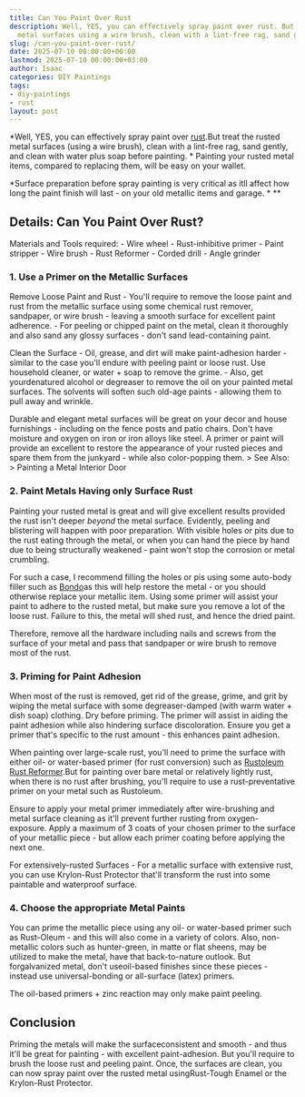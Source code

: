```yaml
---
title: Can You Paint Over Rust
description: Well, YES, you can effectively spray paint over rust. But treat the rusted
  metal surfaces using a wire brush, clean with a lint-free rag, sand gently, and...
slug: /can-you-paint-over-rust/
date: 2025-07-10 00:00:00+00:00
lastmod: 2025-07-10 00:00:00+03:00
author: Isaac
categories: DIY Paintings
tags:
- diy-paintings
- rust
layout: post
---
```

*Well, YES, you can effectively spray paint over [rust](https://pestpolicy.com/how-to-remove-rust-from-metal-before-painting/).But treat the rusted metal surfaces (using a wire brush), clean with a lint-free rag, sand gently, and clean with water plus soap before painting. * Painting your rusted metal items, compared to replacing them, will be easy on your wallet.

*Surface preparation before spray painting is very critical as itll affect how long the paint finish will last - on your old metallic items and garage. * **

##  Details: Can You Paint Over Rust?

Materials and Tools required: - Wire wheel - Rust-inhibitive primer - Paint stripper - Wire brush - Rust Reformer - Corded drill - Angle grinder

###  1. Use a Primer on the Metallic Surfaces

Remove Loose Paint and Rust - You'll require to remove the loose paint and rust from the metallic surface using some chemical rust remover, sandpaper, or wire brush - leaving a smooth surface for excellent paint adherence. - For peeling or chipped paint on the metal, clean it thoroughly and also sand any glossy surfaces - don't sand lead-containing paint.

Clean the Surface - Oil, grease, and dirt will make paint-adhesion harder - similar to the case you'll endure with peeling paint or loose rust. Use household cleaner, or water + soap to remove the grime. - Also, get yourdenatured alcohol or degreaser to remove the oil on your painted metal surfaces. The solvents will soften such old-age paints - allowing them to pull away and wrinkle.

Durable and elegant metal surfaces will be great on your decor and house furnishings - including on the fence posts and patio chairs. Don't have moisture and oxygen on iron or iron alloys like steel. A primer or paint will provide an excellent to restore the appearance of your rusted pieces and spare them from the junkyard - while also color-popping them. > See Also: > Painting a Metal Interior Door

###  2. Paint Metals Having only Surface Rust

Painting your rusted metal is great and will give excellent results provided the rust isn't deeper *beyond* the metal surface. Evidently, peeling and blistering will happen with poor preparation. With visible holes or pits due to the rust eating through the metal, or when you can hand the piece by hand due to being structurally weakened - paint won't stop the corrosion or metal crumbling.

For such a case, I recommend filling the holes or pis using some auto-body filler such as [Bondo](https://www.amazon.com/dp/B0007ZE7XY/?tag=p-policy-20)as this will help restore the metal - or you should otherwise replace your metallic item. Using some primer will assist your paint to adhere to the rusted metal, but make sure you remove a lot of the loose rust. Failure to this, the metal will shed rust, and hence the dried paint.

Therefore, remove all the hardware including nails and screws from the surface of your metal and pass that sandpaper or wire brush to remove most of the rust.

###  3. Priming for Paint Adhesion

When most of the rust is removed, get rid of the grease, grime, and grit by wiping the metal surface with some degreaser-damped (with warm water + dish soap) clothing. Dry before priming. The primer will assist in aiding the paint adhesion while also hindering surface discoloration. Ensure you get a primer that's specific to the rust amount - this enhances paint adhesion.

When painting over large-scale rust, you'll need to prime the surface with either oil- or water-based primer (for rust conversion) such as [Rustoleum Rust Reformer](https://pestpolicy.com/rustoleum-rust-reformer-review/).But for painting over bare metal or relatively lightly rust, when there is no rust after brushing, you'll require to use a rust-preventative primer on your metal such as Rustoleum.

Ensure to apply your metal primer immediately after wire-brushing and metal surface cleaning as it'll prevent further rusting from oxygen-exposure. Apply a maximum of 3 coats of your chosen primer to the surface of your metallic piece - but allow each primer coating before applying the next one.

For extensively-rusted Surfaces - For a metallic surface with extensive rust, you can use Krylon-Rust Protector that'll transform the rust into some paintable and waterproof surface.

###  4. Choose the appropriate Metal Paints

You can prime the metallic piece using any oil- or water-based primer such as Rust-Oleum - and this will also come in a variety of colors. Also, non-metallic colors such as hunter-green, in matte or flat sheens, may be utilized to make the metal, have that back-to-nature outlook. But forgalvanized metal, don't useoil-based finishes since these pieces - instead use universal-bonding or all-surface (latex) primers.

The oil-based primers + zinc reaction may only make paint peeling.

##  Conclusion

Priming the metals will make the surfaceconsistent and smooth - and thus it'll be great for painting - with excellent paint-adhesion. But you'll require to brush the loose rust and peeling paint. Once, the surfaces are clean, you can now spray paint over the rusted metal usingRust-Tough Enamel or the Krylon-Rust Protector.